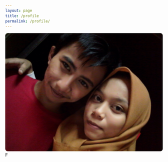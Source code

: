 ```yaml
---
layout: page
title: /profile
permalink: /profile/
---
```

<div>
<img style="border-radius: 8px;" alt="Aing dan bebeb" src="https://raw.githubusercontent.com/N74NK/N74NK.github.io/master/_images/1585582795-picsay.jpg" />
F
<div>
